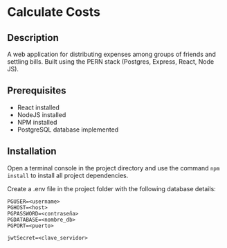 # Calculate Costs
## Description
A web application for distributing expenses among groups of friends and settling bills. Built using the PERN stack (Postgres, Express, React, Node JS).

## Prerequisites
* React installed
* NodeJS installed
* NPM installed
* PostgreSQL database implemented

## Installation
Open a terminal console in the project directory and use the command `npm install` to install all project dependencies.

Create a .env file in the project folder with the following database details:

```
PGUSER=<username>
PGHOST=<host>
PGPASSWORD=<contraseña>
PGDATABASE=<nombre_db>
PGPORT=<puerto>

jwtSecret=<clave_servidor>
```
